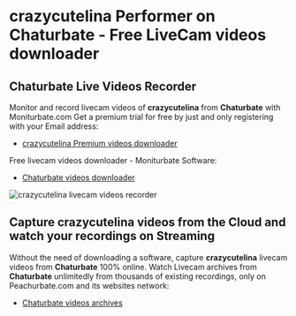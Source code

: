 # crazycutelina Performer on Chaturbate - Free LiveCam videos downloader

## Chaturbate Live Videos Recorder

Monitor and record livecam videos of **crazycutelina** from **Chaturbate** with Moniturbate.com
Get a premium trial for free by just and only registering with your Email address:
* [crazycutelina Premium videos downloader](https://moniturbate.com/request-demo-licence-key.html)

Free livecam videos downloader - Moniturbate Software:
* [Chaturbate videos downloader](https://moniturbate.com/moniturbate-download-software.html)

![crazycutelina livecam videos recorder](https://peachurnet.com/templates/moniturbate-software.png)


## Capture crazycutelina videos from the Cloud and watch your recordings on Streaming

Without the need of downloading a software, capture **crazycutelina** livecam videos from **Chaturbate** 100% online.
Watch Livecam archives from **Chaturbate** unlimitedly from thousands of existing recordings, only on Peachurbate.com and its websites network:
* [Chaturbate videos archives](https://peachurnet.com/)